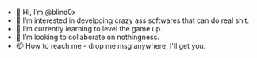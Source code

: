 - 👋 Hi, I’m @blind0x
- 👀 I’m interested in develpoing crazy ass softwares that can do real shit.
- 🌱 I’m currently learning to level the game up.
- 💞️ I’m looking to collaborate on nothingness.
- 📫 How to reach me - drop me msg anywhere, I'll get you.

<!---
blind0x/blind0x is a ✨ special ✨ repository because its `README.md` (this file) appears on your GitHub profile.
You can click the Preview link to take a look at your changes.
--->
